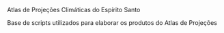 Atlas de Projeções Climáticas do Espírito Santo

Base de scripts utilizados para elaborar os produtos do Atlas de Projeções
